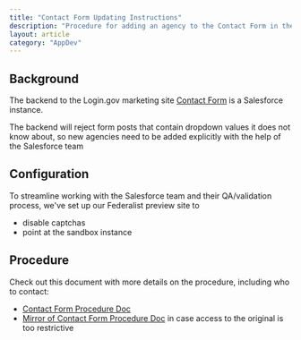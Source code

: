 ```yaml
---
title: "Contact Form Updating Instructions"
description: "Procedure for adding an agency to the Contact Form in the Help Center"
layout: article
category: "AppDev"
---
```


## Background

The backend to the Login.gov marketing site [Contact Form](https://login.gov/contact/) is
a Salesforce instance.

The backend will reject form posts that contain dropdown values it does not know about,
so new agencies need to be added explicitly with the help of the Salesforce team

## Configuration

To streamline working with the Salesforce team and their QA/validation process,
we've set up our Federalist preview site to

- disable captchas
- point at the sandbox instance

## Procedure

Check out this document with more details on the procedure, including who to contact:

- [Contact Form Procedure Doc][procedure]
- [Mirror of Contact Form Procedure Doc][procedure-mirror] in case access to the original
  is too restrictive

[procedure]: https://docs.google.com/document/d/1mMbDFzbzVKn1A1W87XFHakr-oz1-WKxBPQ3cT9VbEH4/edit
[procedure-mirror]: https://docs.google.com/document/d/1hQN8Az_ibSNf_c-iMR2RhRSZzz-RQtk6mZJW00-Cd2c/edit
